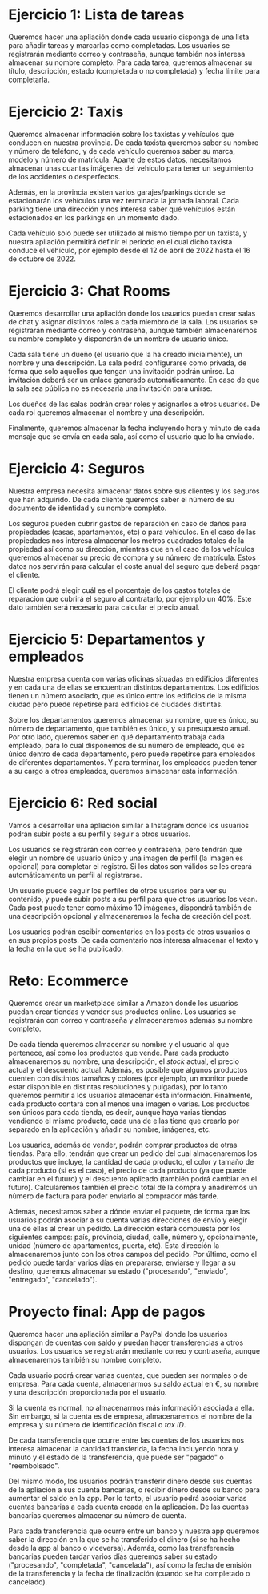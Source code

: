 # Ejercicio 1: Lista de tareas

Queremos hacer una apliación donde cada usuario disponga de una lista para
añadir tareas y marcarlas como completadas. Los usuarios se registrarán mediante
correo y contraseña, aunque también nos interesa almacenar su nombre completo.
Para cada tarea, queremos almacenar su título, descripción, estado (completada
o no completada) y fecha límite para completarla.

# Ejercicio 2: Taxis

Queremos almacenar información sobre los taxistas y vehículos que conducen en
nuestra provincia. De cada taxista queremos saber su nombre y número de
teléfono, y de cada vehículo queremos saber su marca, modelo y número de
matrícula. Aparte de estos datos, necesitamos almacenar unas cuantas imágenes
del vehículo para tener un seguimiento de los accidentes o desperfectos.

Además, en la provincia existen varios garajes/parkings donde se estacionarán
los vehículos una vez terminada la jornada laboral. Cada parking tiene una
dirección y nos interesa saber qué vehículos están estacionados en los parkings
en un momento dado.

Cada vehículo solo puede ser utilizado al mismo tiempo por un taxista, y
nuestra apliación permitirá definir el periodo en el cual dicho taxista conduce
el vehículo, por ejemplo desde el 12 de abril de 2022 hasta el 16 de octubre de
2022.

# Ejercicio 3: Chat Rooms

Queremos desarrollar una apliación donde los usuarios puedan crear salas de chat
y asignar distintos roles a cada miembro de la sala. Los usuarios se registrarán
mediante correo y contraseña, aunque también almacenaremos su nombre completo y
dispondrán de un nombre de usuario único.

Cada sala tiene un dueño (el usuario que la ha creado inicialmente), un nombre
y una descripción. La sala podrá configurarse como privada, de forma que solo
aquellos que tengan una invitación podrán unirse. La invitación deberá ser un enlace
generado automáticamente. En caso de que la sala sea pública no es necesaria
una invitación para unirse.

Los dueños de las salas podrán crear roles y asignarlos a otros usuarios. De
cada rol queremos almacenar el nombre y una descripción.

Finalmente, queremos almacenar la fecha incluyendo hora y minuto de cada mensaje
que se envía en cada sala, así como el usuario que lo ha enviado.

# Ejercicio 4: Seguros

Nuestra empresa necesita almacenar datos sobre sus clientes y los seguros que
han adquirido. De cada cliente queremos saber el número de su documento de
identidad y su nombre completo.

Los seguros pueden cubrir gastos de reparación en caso de daños para propiedades
(casas, apartamentos, etc) o para vehículos. En el caso de las propiedades nos
interesa almacenar los metros cuadrados totales de la propiedad así como su
dirección, mientras que en el caso de los vehículos queremos almacenar su precio
de compra y su número de matrícula. Estos datos nos servirán para calcular el
coste anual del seguro que deberá pagar el cliente.

El cliente podrá elegir cuál es el porcentaje de los gastos totales de
reparación que cubrirá el seguro al contratarlo, por ejemplo un 40%. Este dato
también será necesario para calcular el precio anual.

# Ejercicio 5: Departamentos y empleados

Nuestra empresa cuenta con varias oficinas situadas en edificios diferentes y
en cada una de ellas se encuentran distintos departamentos. Los edificios tienen
un número asociado, que es único entre los edificios de la misma ciudad pero
puede repetirse para edificios de ciudades distintas.

Sobre los departamentos queremos almacenar su nombre, que es único, su número
de departamento, que también es único, y su presupuesto anual. Por otro lado,
queremos saber en qué departamento trabaja cada empleado, para lo cual
disponemos de su número de empleado, que es único dentro de cada departamento,
pero puede repetirse para empleados de diferentes departamentos. Y para
terminar, los empleados pueden tener a su cargo a otros empleados, queremos
almacenar esta información.

# Ejercicio 6: Red social

Vamos a desarrollar una apliación similar a Instagram donde los usuarios podrán
subir posts a su perfil y seguir a otros usuarios.

Los usuarios se registrarán con correo y contraseña, pero tendrán que elegir un
nombre de usuario único y una imagen de perfil (la imagen es opcional) para
completar el registro. Si los datos son válidos se les creará automáticamente un
perfil al registrarse.

Un usuario puede seguir los perfiles de otros usuarios para ver su contenido, y
puede subir posts a su perfil para que otros usuarios los vean. Cada post puede
tener como máximo 10 imágenes, dispondrá también de una descripción opcional y
almacenaremos la fecha de creación del post.

Los usuarios podrán escibir comentarios en los posts de otros usuarios o en
sus propios posts. De cada comentario nos interesa almacenar el texto y la fecha
en la que se ha publicado.

# Reto: Ecommerce

Queremos crear un marketplace similar a Amazon donde los usuarios puedan crear
tiendas y vender sus productos online. Los usuarios se registrarán con correo
y contraseña y almacenaremos además su nombre completo.

De cada tienda queremos almacenar su nombre y el usuario al que pertenece, así
como los productos que vende. Para cada producto almacenaremos su nombre,
una descripción, el *stock* actual, el precio actual y el descuento actual.
Además, es posible que algunos productos cuenten con distintos tamaños y colores
(por ejemplo, un monitor puede estar disponible en distintas resoluciones y
pulgadas), por lo tanto queremos permitir a los usuarios almacenar esta
información. Finalmente, cada producto contará con al menos una imagen o varias.
Los productos son únicos para cada tienda, es decir, aunque haya varias tiendas
vendiendo el mismo producto, cada una de ellas tiene que crearlo por separado
en la aplicación y añadir su nombre, imágenes, etc.

Los usuarios, además de vender, podrán comprar productos de otras tiendas. Para
ello, tendrán que crear un pedido del cual almacenaremos los productos que
incluye, la cantidad de cada producto, el color y tamaño de cada producto (si es
el caso), el precio de cada producto (ya que puede cambiar en el futuro) y el
descuento aplicado (también podrá cambiar en el futuro). Calcularemos también
el precio total de la compra y añadiremos un número de factura para poder
enviarlo al comprador más tarde.

Además, necesitamos saber a dónde enviar el paquete, de forma que los usuarios
podrán asociar a su cuenta varias direcciones de envío y elegir una de ellas al
crear un pedido. La dirección estará compuesta por los siguientes campos:
país, provincia, ciudad, calle, número y, opcionalmente, unidad
(número de apartamentos, puerta, etc). Esta dirección la almacenaremos junto con
los otros campos del pedido. Por último, como el pedido puede tardar varios días
en prepararse, enviarse y llegar a su destino, queremos almacenar su estado
("procesando", "enviado", "entregado", "cancelado").

# Proyecto final: App de pagos

Queremos hacer una apliación similar a PayPal donde los usuarios dispongan de
cuentas con saldo y puedan hacer transferencias a otros usuarios. Los
usuarios se registrarán mediante correo y contraseña, aunque almacenaremos
también su nombre completo.

Cada usuario podrá crear varias cuentas, que pueden ser normales o de empresa.
Para cada cuenta, almacenarmos su saldo actual en €, su nombre y una descripción
proporcionada por el usuario.

Si la cuenta es normal, no almacenarmos más información asociada a ella. Sin
embargo, si la cuenta es de empresa, almacenaremos el nombre de la empresa y
su número de identificación fiscal o *tax ID*.

De cada transferencia que ocurre entre las cuentas de los usuarios nos interesa
almacenar la cantidad transferida, la fecha incluyendo hora y minuto y el estado
de la transferencia, que puede ser "pagado" o "reembolsado".

Del mismo modo, los usuarios podrán transferir dinero desde sus cuentas de
la apliación a sus cuenta bancarias, o recibir dinero desde su banco
para aumentar el saldo en la app. Por lo tanto, el usuario podrá asociar
varias cuentas bancarias a cada cuenta creada en la aplicación. De las cuentas
bancarias queremos almacenar su número de cuenta.

Para cada transferencia que ocurre entre un banco y nuestra app queremos saber
la dirección en la que se ha transferido el dinero (si se ha hecho desde la app
al banco o viceversa). Además, como las transferencia bancarias pueden tardar
varios días queremos saber su estado ("procesando", "completada", "cancelada"),
así como la fecha de emisión de la transferencia y la fecha de finalización
(cuando se ha completado o cancelado).
